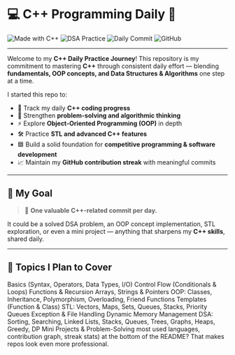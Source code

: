 

# 💻 C++ Programming Daily 🚀

![Made with C++](https://img.shields.io/badge/Made%20with-C%2B%2B-blue?logo=c%2B%2B\&logoColor=white)
![DSA Practice](https://img.shields.io/badge/Focus-DSA%20%26%20OOP-orange)
![Daily Commit](https://img.shields.io/badge/Commit-Daily%20Streak-success)
![GitHub](https://img.shields.io/badge/Platform-GitHub-black?logo=github)

---

Welcome to my **C++ Daily Practice Journey**!
This repository is my commitment to mastering **C++** through consistent daily effort — blending **fundamentals, OOP concepts, and Data Structures & Algorithms** one step at a time.

I started this repo to:

* 📘 Track my daily **C++ coding progress**
* 🧠 Strengthen **problem-solving and algorithmic thinking**
* ⚡ Explore **Object-Oriented Programming (OOP)** in depth
* 🛠️ Practice **STL and advanced C++ features**
* 🟦 Build a solid foundation for **competitive programming & software development**
* 📈 Maintain my **GitHub contribution streak** with meaningful commits

---

## 📅 My Goal

> 📌 **One valuable C++-related commit per day.**

It could be a solved DSA problem, an OOP concept implementation, STL exploration, or even a mini project — anything that sharpens my **C++ skills**, shared daily.

---

## 🔧 Topics I Plan to Cover

Basics (Syntax, Operators, Data Types, I/O)
Control Flow (Conditionals & Loops)
Functions & Recursion
Arrays, Strings & Pointers
OOP: Classes, Inheritance, Polymorphism, Overloading, Friend Functions
Templates (Function & Class)
STL: Vectors, Maps, Sets, Queues, Stacks, Priority Queues
Exception & File Handling
Dynamic Memory Management
DSA: Sorting, Searching, Linked Lists, Stacks, Queues, Trees, Graphs, Heaps, Greedy, DP
Mini Projects & Problem-Solving most used languages, contribution graph, streak stats) at the bottom of the README? That makes repos look even more professional.

